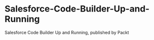 # Salesforce-Code-Builder-Up-and-Running
Salesforce Code Builder Up and Running, published by Packt
